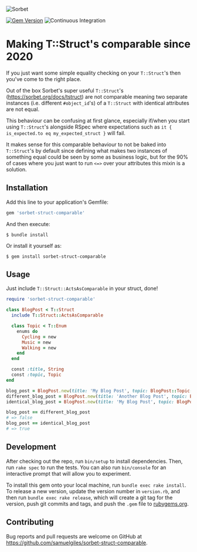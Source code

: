 ![Sorbet](https://user-images.githubusercontent.com/2643026/84757714-60be0600-afbc-11ea-8c0e-7da839ea1712.png)

[![Gem Version](https://badge.fury.io/rb/sorbet-struct-comparable.svg)](https://badge.fury.io/rb/sorbet-struct-comparable) ![Continuous Integration](https://github.com/samuelgiles/sorbet-struct-comparable/workflows/Continuous%20Integration/badge.svg)
# Making T::Struct's comparable since 2020

If you just want some simple equality checking on your `T::Struct`'s then you've come to the right place.

Out of the box Sorbet's super useful `T::Struct`'s (<https://sorbet.org/docs/tstruct>) are not comparable meaning two separate instances (i.e. different `#object_id`'s) of a `T::Struct` with identical attributes are not equal.

This behaviour can be confusing at first glance, especially if/when you start using `T::Struct`'s alongside RSpec where expectations such as `it { is_expected.to eq my_expected_struct }` will fail.

It makes sense for this comparable behaviour to not be baked into `T::Struct`'s by default since defining what makes two instances of something equal could be seen by some as business logic, but for the 90% of cases where you just want to run `<=>` over your attributes this mixin is a solution.

## Installation

Add this line to your application's Gemfile:

```ruby
gem 'sorbet-struct-comparable'
```

And then execute:

    $ bundle install

Or install it yourself as:

    $ gem install sorbet-struct-comparable

## Usage

Just include `T::Struct::ActsAsComparable` in your struct, done!

```ruby
require 'sorbet-struct-comparable'

class BlogPost < T::Struct
  include T::Struct::ActsAsComparable

  class Topic < T::Enum
    enums do
      Cycling = new
      Music = new
      Walking = new
    end
  end

  const :title, String
  const :topic, Topic
end

blog_post = BlogPost.new(title: 'My Blog Post', topic: BlogPost::Topic::Cycling)
different_blog_post = BlogPost.new(title: 'Another Blog Post', topic: BlogPost::Topic::Walking)
identical_blog_post = BlogPost.new(title: 'My Blog Post', topic: BlogPost::Topic::Cycling)

blog_post == different_blog_post
# => false
blog_post == identical_blog_post
# => true
```

## Development

After checking out the repo, run `bin/setup` to install dependencies. Then, run `rake spec` to run the tests. You can also run `bin/console` for an interactive prompt that will allow you to experiment.

To install this gem onto your local machine, run `bundle exec rake install`. To release a new version, update the version number in `version.rb`, and then run `bundle exec rake release`, which will create a git tag for the version, push git commits and tags, and push the `.gem` file to [rubygems.org](https://rubygems.org).

## Contributing

Bug reports and pull requests are welcome on GitHub at https://github.com/samuelgiles/sorbet-struct-comparable.
